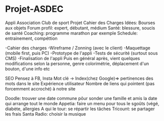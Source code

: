 # Projet-ASDEC
Appli Association Club de sport
Projet Cahier des Charges
 Idées:
 Bourses aux objets
 Forum
 profil: expert, débutant, médium
 Santé: blessure, soucis de santé
 Coaching: programme marathon par exemple
 Schedule: entrainement, compéttion
 
 -Cahier des charges
-Wireframe / Zonning (avec le client)
-Maquettage (mobile first, puis PC)
-Prototype de l'appli
-Tests de sécurité (surtout sous CMS)
-Finalisation de l'appli
Puis en général après, vient quelques modifications selon la personne, genre colorimétrie, déplacement d'un bouton, d'une info etc

SEO
Pensez à FB, Insta
Mot clé -> Index(chez Google)=> pertinences des mots dans le site
Expérience utilisateur
Nombre de liens qui pointent (pas forcemment accroché) à notre site

Doodle: trouver une date commune pôur sonder une famille et amis la date qui arrange tout le monde
Appetia: faire un menu pour tous le sgoûts (végé, diabète, allergies
A qui le tour: se répartir les tâches
Tricount: se partager les frais
Santa Radio: choisir la musique
 
